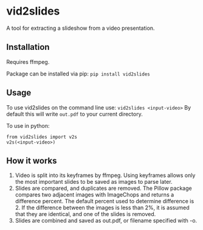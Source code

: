 # vid2slides
A tool for extracting a slideshow from a video presentation. 

## Installation
Requires ffmpeg.

Package can be installed via pip: `pip install vid2slides`

## Usage
To use vid2slides on the command line use: `vid2slides <input-video>`
By default this will write `out.pdf` to your current directory.

To use in python:
```
from vid2slides import v2s
v2s(<input-video>)
```

## How it works
1. Video is split into its keyframes by ffmpeg. Using keyframes allows only the most important slides to be saved as images to parse later.
2. Slides are compared, and duplicates are removed. The Pillow package compares two adjacent images with ImageChops and returns a difference percent. The default percent used to determine difference is 2. If the difference between the images is less than 2%, it is assumed that they are identical, and one of the slides is removed.
3. Slides are combined and saved as out.pdf, or filename specified with -o.
